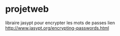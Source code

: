 # projetweb
libraire jasypt pour encrypter les mots de passes lien
http://www.jasypt.org/encrypting-passwords.html

